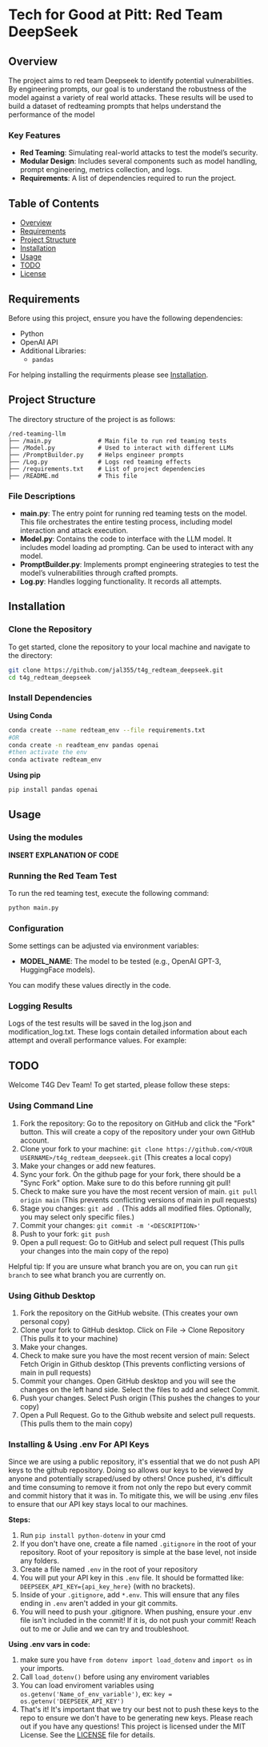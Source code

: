 # Tech for Good at Pitt: Red Team DeepSeek

## Overview
The project aims to red team Deepseek to identify potential vulnerabilities. By engineering prompts, our goal is to understand the robustness of the model against a variety of real world attacks. These results will be used to build a dataset of redteaming prompts that helps understand the performance of the model 

### Key Features
- **Red Teaming**: Simulating real-world attacks to test the model’s security.
- **Modular Design**: Includes several components such as model handling, prompt engineering, metrics collection, and logs.
- **Requirements**: A list of dependencies required to run the project.

## Table of Contents
- [Overview](#overview)
- [Requirements](#requirements)
- [Project Structure](#project-structure)
- [Installation](#installation)
- [Usage](#usage)
- [TODO](#TODO)
- [License](#license)

## Requirements
Before using this project, ensure you have the following dependencies:

- Python
- OpenAI API
- Additional Libraries:
  - `pandas`

For helping installing the requirments please see [Installation](#install-dependencies).

## Project Structure
The directory structure of the project is as follows:

```
/red-teaming-llm
├── /main.py             # Main file to run red teaming tests
├── /Model.py            # Used to interact with different LLMs
├── /PromptBuilder.py    # Helps engineer prompts
├── /Log.py              # Logs red teaming effects
├── /requirements.txt    # List of project dependencies
├── /README.md           # This file
```

### File Descriptions
- **main.py**: The entry point for running red teaming tests on the model. This file orchestrates the entire testing process, including model interaction and attack execution.
- **Model.py**: Contains the code to interface with the LLM model. It includes model loading ad prompting. Can be used to interact with any model. 
- **PromptBuilder.py**: Implements prompt engineering strategies to test the model’s vulnerabilities through crafted prompts.
- **Log.py**: Handles logging functionality. It records all attempts. 

## Installation
### Clone the Repository
To get started, clone the repository to your local machine and navigate to the directory:

```bash
git clone https://github.com/jal355/t4g_redteam_deepseek.git
cd t4g_redteam_deepseek
```

### Install Dependencies
**Using Conda**
```bash
conda create --name redteam_env --file requirements.txt
#OR
conda create -n readteam_env pandas openai
#then activate the env
conda activate redteam_env
```
**Using pip**
```bash
pip install pandas openai
```

## Usage
### Using the modules
**INSERT EXPLANATION OF CODE**

### Running the Red Team Test
To run the red teaming test, execute the following command:

```bash
python main.py
```

### Configuration
Some settings can be adjusted via environment variables:

- **MODEL_NAME**: The model to be tested (e.g., OpenAI GPT-3, HuggingFace models).

You can modify these values directly in the code. 

### Logging Results
Logs of the test results will be saved in the log.json and modification_log.txt. These logs contain detailed information about each attempt and overall performance values. For example:

## TODO
Welcome T4G Dev Team! To get started, please follow these steps:

### Using Command Line
1. Fork the repository: Go to the repository on GitHub and click the "Fork" button. This will create a copy of the repository under your own GitHub account.
2. Clone your fork to your machine: `git clone https://github.com/<YOUR USERNAME>/t4g_redteam_deepseek.git` (This creates a local copy)
4. Make your changes or add new features.
5. Sync your fork. On the github page for your fork, there should be a "Sync Fork" option. Make sure to do this before running git pull!
6. Check to make sure you have the most recent version of main. `git pull origin main` (This prevents conflicting versions of main in pull requests)
7. Stage you changes: `git add .` (This adds all modified files. Optionally, you may select only specific files.) 
8. Commit your changes: `git commit -m '<DESCRIPTION>'` 
9. Push to your fork: `git push`
10. Open a pull request: Go to GitHub and select pull request (This pulls your changes into the main copy of the repo)

Helpful tip: If you are unsure what branch you are on, you can run `git branch` to see what branch you are currently on.

### Using Github Desktop
1. Fork the repository on the GitHub website. (This creates your own personal copy)
2. Clone your fork to GitHub desktop. Click on File -> Clone Repository (This pulls it to your machine)
4. Make your changes.
5. Check to make sure you have the most recent version of main: Select Fetch Origin in Github desktop (This prevents conflicting versions of main in pull requests)
6. Commit your changes. Open GitHub desktop and you will see the changes on the left hand side. Select the files to add and select Commit. 
7. Push your changes. Select Push origin (This pushes the changes to your copy)
8. Open a Pull Request. Go to the Github website and select pull requests. (This pulls them to the main copy)

### Installing & Using .env For API Keys
Since we are using a public repository, it's essential that we do not push API keys to the github repository. Doing so allows our keys to be viewed by anyone and potentially scraped/used by others! Once pushed, it's difficult and time consuming to remove it from not only the repo but every commit and commit history that it was in. To mitigate this, we will be using .env files to ensure that our API key stays local to our machines.

**Steps:**
1. Run `pip install python-dotenv` in your cmd
2. If you don't have one, create a file named `.gitignore` in the root of your repository. Root of your repository is simple at the base level, not inside any folders.
3. Create a file named `.env` in the root of your repository
4. You will put your API key in this `.env` file. It should be formatted like: `DEEPSEEK_API_KEY={api_key_here}` (with no brackets).
5. Inside of your `.gitignore`, add `*.env`. This will ensure that any files ending in `.env` aren't added in your git commits. 
6. You will need to push your .gitignore. When pushing, ensure your .env file isn't included in the commit! If it is, do not push your commit! Reach out to me or Julie and we can try and troubleshoot.

**Using .env vars in code:**
1. make sure you have `from dotenv import load_dotenv` and `import os` in your imports.
2. Call `load_dotenv()` before using any enviroment variables
3. You can load enviroment variables using `os.getenv('Name_of_env_variable')`, ex: `key = os.getenv('DEEPSEEK_API_KEY')`
4. That's it! It's important that we try our best not to push these keys to the repo to ensure we don't have to be generating new keys. Please reach out if you have any questions!
This project is licensed under the MIT License. See the [LICENSE](LICENSE) file for details.
